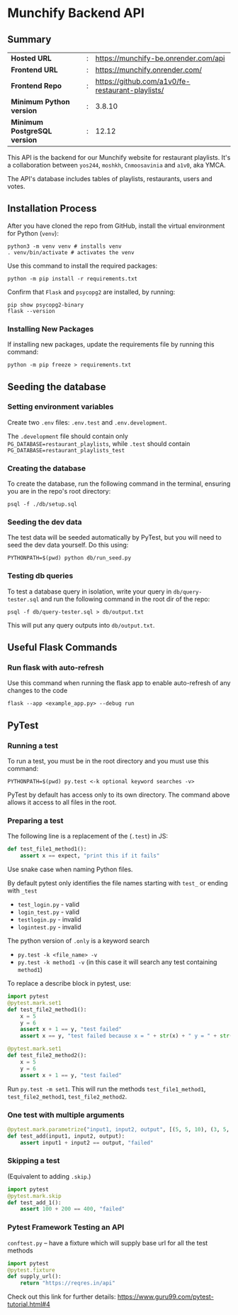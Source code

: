 # Munchify Backend API

## Summary

|                                |   |                                                    |
| ------------------------------ | - | -------------------------------------------------- |
| **Hosted URL**                 | : | <https://munchify-be.onrender.com/api>             |
| **Frontend URL**               | : | <https://munchify.onrender.com/>                   |
| **Frontend Repo**              | : | <https://github.com/a1v0/fe-restaurant-playlists/> |
| **Minimum Python version**     | : | 3.8.10                                             |
| **Minimum PostgreSQL version** | : | 12.12                                              |

This API is the backend for our Munchify website for restaurant playlists. It's a collaboration between `yos244`, `moshkh`, `Cnmoosavinia` and `a1v0`, aka YMCA.

The API's database includes tables of playlists, restaurants, users and votes.

## Installation Process

After you have cloned the repo from GitHub, install the virtual environment for Python (`venv`):

```shell
python3 -m venv venv # installs venv
. venv/bin/activate # activates the venv
```

Use this command to install the required packages:

```shell
python -m pip install -r requirements.txt
```

Confirm that `Flask` and `psycopg2` are installed, by running:

```shell
pip show psycopg2-binary
flask --version
```

### Installing New Packages

If installing new packages, update the requirements file by running this command:

```shell
python -m pip freeze > requirements.txt
```

## Seeding the database

### Setting environment variables

Create two `.env` files: `.env.test` and `.env.development`.

The `.development` file should contain only `PG_DATABASE=restaurant_playlists`, while `.test` should contain `PG_DATABASE=restaurant_playlists_test`

### Creating the database

To create the database, run the following command in the terminal, ensuring you are in the repo's root directory:

```shell
psql -f ./db/setup.sql
```

### Seeding the dev data

The test data will be seeded automatically by PyTest, but you will need to seed the dev data yourself. Do this using:

```shell
PYTHONPATH=$(pwd) python db/run_seed.py
```

### Testing db queries

To test a database query in isolation, write your query in `db/query-tester.sql` and run the following command in the root dir of the repo:

```shell
psql -f db/query-tester.sql > db/output.txt
```

This will put any query outputs into `db/output.txt`.

## Useful Flask Commands

### Run flask with auto-refresh

Use this command when running the flask app to enable auto-refresh of any changes to the code

```shell
flask --app <example_app.py> --debug run
```

## PyTest

### Running a test

To run a test, you must be in the root directory and you must use this command:

```shell
PYTHONPATH=$(pwd) py.test <-k optional keyword searches -v>
```

PyTest by default has access only to its own directory. The command above allows it access to all files in the root.

### Preparing a test

The following line is a replacement of the (`.test`) in JS:

```python
def test_file1_method1():
    assert x == expect, "print this if it fails"
```

Use snake case when naming Python files.

By default pytest only identifies the file names starting with `test_` or ending with `_test`

- `test_login.py` - valid
- `login_test.py` - valid
- `testlogin.py` - invalid
- `logintest.py` - invalid

The python version of `.only` is a keyword search

- `py.test -k <file_name> -v`
- `py.test -k method1 -v` (in this case it will search any test containing `method1`)

To replace a describe block in pytest, use:

```python
import pytest
@pytest.mark.set1
def test_file2_method1():
    x = 5
    y = 6
    assert x + 1 == y, "test failed"
    assert x == y, "test failed because x = " + str(x) + " y = " + str(y)

@pytest.mark.set1
def test_file2_method2():
    x = 5
    y = 6
    assert x + 1 == y, "test failed"
```

Run `py.test -m set1`. This will run the methods `test_file1_method1`, `test_file2_method1`, `test_file2_method2`.

### One test with multiple arguments

```python
@pytest.mark.parametrize("input1, input2, output", [(5, 5, 10), (3, 5, 12)])
def test_add(input1, input2, output):
    assert input1 + input2 == output, "failed"
```

### Skipping a test

(Equivalent to adding `.skip`.)

```python
import pytest
@pytest.mark.skip
def test_add_1():
    assert 100 + 200 == 400, "failed"
```

### Pytest Framework Testing an API

`conftest.py` – have a fixture which will supply base url for all the test methods

```python
import pytest
@pytest.fixture
def supply_url():
    return "https://reqres.in/api"
```

Check out this link for further details:
<https://www.guru99.com/pytest-tutorial.html#4>
